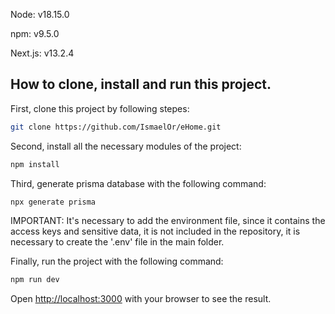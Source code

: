 Node: v18.15.0

npm: v9.5.0

Next.js: v13.2.4

## How to clone, install and run this project.

First, clone this project by following stepes:

```bash
git clone https://github.com/IsmaelOr/eHome.git
```

Second, install all the necessary modules of the project:

```bash
npm install
```

Third, generate prisma database with the following command:

```bash
npx generate prisma
```

IMPORTANT: It's necessary to add the environment file, since it contains the access keys and sensitive data, it is not included in the repository, it is necessary to create the '.env' file in the main folder.

Finally, run the project with the following command:

```bash
npm run dev
```

Open [http://localhost:3000](http://localhost:3000) with your browser to see the result.